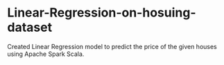 # Linear-Regression-on-hosuing-dataset
Created Linear Regression model to predict the price of the given houses using Apache Spark Scala.
